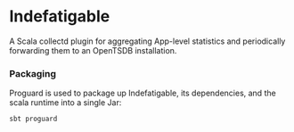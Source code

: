 # Indefatigable 

A Scala collectd plugin for aggregating App-level statistics and periodically
forwarding them to an OpenTSDB installation.


### Packaging
Proguard is used to package up Indefatigable, its dependencies, and the scala runtime into a single Jar:

    sbt proguard